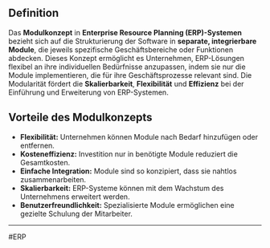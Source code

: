 
## Definition

Das **Modulkonzept** in **Enterprise Resource Planning (ERP)-Systemen** bezieht sich auf die Strukturierung der Software in **separate, integrierbare Module**, die jeweils spezifische Geschäftsbereiche oder Funktionen abdecken. Dieses Konzept ermöglicht es Unternehmen, ERP-Lösungen flexibel an ihre individuellen Bedürfnisse anzupassen, indem sie nur die Module implementieren, die für ihre Geschäftsprozesse relevant sind. Die Modularität fördert die **Skalierbarkeit**, **Flexibilität** und **Effizienz** bei der Einführung und Erweiterung von ERP-Systemen.

## Vorteile des Modulkonzepts

- **Flexibilität:** Unternehmen können Module nach Bedarf hinzufügen oder entfernen.
- **Kosteneffizienz:** Investition nur in benötigte Module reduziert die Gesamtkosten.
- **Einfache Integration:** Module sind so konzipiert, dass sie nahtlos zusammenarbeiten.
- **Skalierbarkeit:** ERP-Systeme können mit dem Wachstum des Unternehmens erweitert werden.
- **Benutzerfreundlichkeit:** Spezialisierte Module ermöglichen eine gezielte Schulung der Mitarbeiter.

___
#ERP 